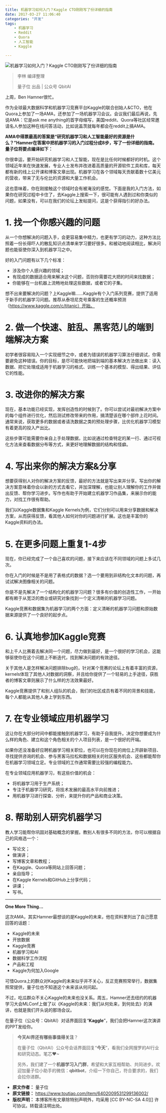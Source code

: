 ```yaml
---
title: 机器学习如何入门？Kaggle CTO刚刚写了份详细的指南
date: 2017-03-27 11:06:40
categories: "开发"
tags:
	- 机器学习
	- Reddit
	- Quora
	- 人工智能
	- Kaggle

---
```


![机器学习如何入门？Kaggle CTO刚刚写了份详细的指南][Kaggle CTO]

> 李林 编译整理
> 
> 量子位 出品 | 公众号 QbitAI

上周，Ben Hamner很忙。

作为全球最大数据科学和机器学习竞赛平台Kaggle的联合创始人&CTO，他在Quora上参加了一场AMA，还参加了一场机器学习会议。会议我们最后再说，先说AMA：它是ask me anything的首字母缩写，美国reddit、Quora等社区经常邀请名人参加这种在线问答活动，比如说盖茨就每年都会在reddit上搞AMA。

**AMA中得票最高的答案是“研究机器学习和人工智能最好的资源是什么？”Hamner在答案中把机器学习的入门过程分成8步，写了一份详细的指南。量子位将要点编译如下：**

你很幸运，要开始研究机器学习和人工智能，现在是比任何时候都好的时机。这个领域近年来在快速发展，专业人士发布并改进着高质量的开源软件工具和库，每天都有新的线上公开课和博客文章出现。机器学习在各个领域每天贡献着数十亿美元的营收，带来了无与伦比的资源和大量工作机会。

这也意味着，你在刚接触这个领域时会有被淹没的感觉。下面是我的入门方法，如果你在研究过程中卡住了，去Kaggle上搜索一下，很可能有人遇到过和你类似的问题，如果没有，可以在我们的论坛上发帖提问，这是个获得指引的好办法。

# 1. 找一个你感兴趣的问题 #

从一个你想解决的问题入手，会更容易集中精力，也更有学习的动力，这种方法比照着一份长得吓人的散乱知识点清单来学习要好很多。和被动地阅读相比，解决问题也能驱使你深入到机器学习之中。

好的入门问题有以下几个标准：

 *  涉及你个人感兴趣的领域；
 *  有现成的数据适合用来解决这个问题，否则你需要花大把的时间来找数据；
 *  你能够在一台机器上流畅地处理这些数据，或者它的子集。

想不出来要解决的问题？上Kaggle嘛……Kaggle有个入门系列竞赛，提供了适用于新手的机器学习问题。推荐从泰坦尼克号乘客的生还概率预测（https://www.kaggle.com/c/titanic）开始。

# 2. 做一个快速、脏乱、黑客范儿的端到端解决方案 #

初学者很容易陷入一个实现细节之中，或者为错误的机器学习算法仔细调试，你需要避免这种错误。你的目标，是尽可能快地把端到端的基本解决方法做出来：读入数据、把它处理成适用于机器学习的格式、训练一个基本的模型、得出结果、评估它的性能。

# 3. 改进你的解决方案 #

现在，基本功能已经实现，发挥创造性的时候到了。你可以尝试对最初解决方案中的每个组件进行优化，然后测试修改带来的作用，搞清楚该在哪个部件上花时间。通常来说，获取更多的数据或者请洗数据之类的预处理步骤，比优化机器学习模型有着更高的投入产出比。

这些步骤可能需要你亲自上手处理数据，比如说通过检查特定的某一行、通过可视化方法来查看数据分布等方式，来更好地理解数据的结构和怪癖。

# 4. 写出来你的解决方案&分享 #

想要获得别人对你的解决方案的反馈，最好的方法就是写出来并分享。写出你的解决方案意味着你会以新的方式去看它，并加深理解，也能让别人理解你的工作并做出反馈、帮你学习进步。写作也有助于开始建立机器学习作品集，来展示你的能力，对找工作很有帮助。

我们以Kaggle数据集和Kaggle Kernels为例，它们分别可以用来分享数据和解决方案，从而获得反馈，看其他人如何对你的问题进行扩展。这也是丰富你的Kaggle资料的办法。

# 5. 在更多问题上重复1-4步 #

现在，你已经完成了一个自己喜欢的问题，接下来应该在不同领域的问题上多试几次。

你在入门的时候是不是用了表格式的数据？选一个要用到非结构化文本的问题，再试试解决图像相关的问题。

你是不是先解决了一个结构化的机器学习问题？很多有价值的创造性工作，一开始都有赖于从宽泛的商业或研究对象找到一个定义清晰的机器学习问题。

Kaggle竞赛和数据集为机器学习的两个方面：定义清晰的机器学习问题和原始数据来源提供了一个良好的起步点。

# 6. 认真地参加Kaggle竞赛 #

和上千人比赛着去解决同一个问题，尽力做到最好，是一个很好的学习机会，这能够驱使你在这个问题上不断迭代，找到解决问题的有效途径。

关于其他人是怎样解决问题排除bug的，针对某个竞赛的论坛上有着丰富的资源，kernels体现了其他人对数据的洞察，并且给你提供了一个轻易的上手途径，获胜者的博客文章则展示了什么样的方法效果最好。

Kaggle竞赛提供了和别人组队的机会，我们的社区成员有着不同的背景和技能，每个人都能从其他人身上学到东西。

# 7. 在专业领域应用机器学习 #

这让你在大部分时间中都能接触到机器学习，有助于自我提升。决定你想要成为什么样的角色、建立和这个角色相关的个人项目列表，是一个很好的开端。

如果你还没准备好应聘机器学习相关职位，也可以在你现在的岗位上开辟新项目、寻找提供咨询的机会、参与黑客马拉松和数据相关的社区服务机会、这些都能帮你在机器学习领域立足。专业领域的工作通常需要比较强的编程能力。

在专业领域应用机器学习，有这些价值的机会：

 *  将机器学习用于生产系统；
 *  专注于机器学习研究，将技术发展的最高水平向前推进；
 *  用机器学习进行探查、分析，来提升你的产品和商业决策。

# 8. 帮助别人研究机器学习 #

教人学习能帮你巩固对基础概念的掌握。教别人有很多不同的方法，你可以根据自己的风格选一个：

 *  写论文；
 *  做演讲；
 *  写博客文章和教程；
 *  在Kaggle、Quora等网站上回答问题；
 *  亲自指导；
 *  在Kaggle Kernels和GitHub上分享代码；
 *  讲课；
 *  写书。

--------------------

**One More Thing...**

这次AMA，其实Hamner最想谈的是Kaggle的未来，他在资料里列出了自己愿意回答的话题：

 *  Kaggle的未来
 *  开放数据
 *  Kaggle竞赛
 *  机器学习和AI
 *  数据科学工作流程
 *  产品和工程
 *  Kaggle为何加入Google

可惜Quora上的群众对Kaggle的未来似乎并不关心，反正竞赛照常举行，数据集照常提供，量子位也不知道这个未来该从何问起。

不过，吃瓜群众不关心Kaggle的未来也没关系。周五，Hamner还去纽约的机器学习大会MLConf上做了以《Kaggle的未来：我们从何处来，到何处去》的演讲，也就是我们开头说的那场会议。

在量子位（公众号：QbitAI）对话界面回复“**Kaggle**”，我们会把Hamner这次演讲的PPT发给你。

> **今天AI界还有哪些事值得关注**？
> 
> 在量子位（QbitAI）公众号会话界面回复“**今天**”，看我们全网搜罗的AI行业和研究动态。笔芯❤~
> 
> 另外，我们建了一个**机器学习入门群**，希望和大家互相帮助、共同进步。欢迎加量子位小助手的微信：**qbitbot**，介绍一下你自己，符合要求的，我们会拉你进群。


[Kaggle CTO]: static/resources/crawler/QFZR-REFN-MUQR.jpg
 *  **原文作者：** 量子位
 *  **原文链接：** https://www.toutiao.com/item/6402009531299136002/
 *  **版权声明：** 本博客所有文章除特别声明外，均采用 [CC BY-NC-SA 4.0][] 许可协议。转载请注明出处。
